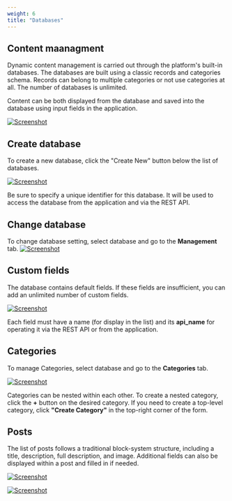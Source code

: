 ```yaml
---
weight: 6
title: "Databases"
---
```


## Content maanagment
Dynamic content management is carried out through the platform's built-in databases. The databases are built using a classic records and categories schema. Records can belong to multiple categories or not use categories at all. The number of databases is unlimited.

Content can be both displayed from the database and saved into the database using input fields in the application.

[![Screenshot](/images/2025-01-07_16-58-13.png)](/images/2025-01-07_16-58-13.png)

## Create database
To create a new database, click the "Create New" button below the list of databases.

[![Screenshot](/images/2025-01-07_17-00-07.png)](/images/2025-01-07_17-00-07.png)

Be sure to specify a unique identifier for this database. It will be used to access the database from the application and via the REST API.

## Change database
To change database setting, select database and go to the **Management** tab.
[![Screenshot](/images/2025-01-07_17-07-37.png)](/images/2025-01-07_17-07-37.png)

## Custom fields
The database contains default fields. If these fields are insufficient, you can add an unlimited number of custom fields.

[![Screenshot](/images/2025-01-07_17-12-21.png)](/images/2025-01-07_17-12-21.png)

Each field must have a name (for display in the list) and its **api_name** for operating it via the REST API or from the application. 

## Categories
To manage Categories, select database and go to the **Categories** tab.

[![Screenshot](/images/2025-01-07_17-31-17.png)](/images/2025-01-07_17-31-17.png)

Categories can be nested within each other. To create a nested category, click the **+** button on the desired category.
If you need to create a top-level category, click **"Create Category"** in the top-right corner of the form.

## Posts
The list of posts follows a traditional block-system structure, including a title, description, full description, and image. Additional fields can also be displayed within a post and filled in if needed.

[![Screenshot](/images/2025-01-08_11-33-27.png)](/images/2025-01-08_11-33-27.png)


[![Screenshot](/images/2025-01-08_11-35-21.png)](/images/2025-01-08_11-35-21.png)

